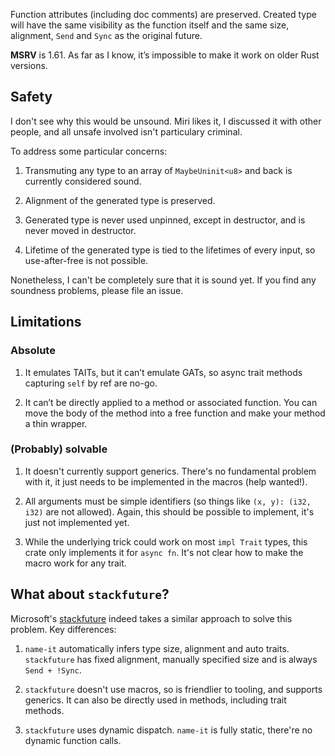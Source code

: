 Function attributes (including doc comments) are preserved. Created type will have the same visibility as the function itself and the same size, alignment, `Send` and `Sync` as the original future.

**MSRV** is 1.61. As far as I know, it’s impossible to make it work on older Rust versions.

## Safety

I don't see why this would be unsound. Miri likes it, I discussed it with other people, and all unsafe involved isn't particulary criminal.

To address some particular concerns:

1. Transmuting any type to an array of `MaybeUninit<u8>` and back is currently considered sound.

2. Alignment of the generated type is preserved.

3. Generated type is never used unpinned, except in destructor, and is never moved in destructor.

4. Lifetime of the generated type is tied to the lifetimes of every input, so use-after-free is not possible.

Nonetheless, I can't be completely sure that it is sound yet. If you find any soundness problems, please file an issue.

## Limitations

### Absolute

1. It emulates TAITs, but it can’t emulate GATs, so async trait methods capturing `self` by ref are no-go.

2. It can’t be directly applied to a method or associated function. You can move the body of the method into a free function and make your method a thin wrapper.

### (Probably) solvable

1. It doesn't currently support generics. There's no fundamental problem with it, it just needs to be implemented in the macros (help wanted!).

2. All arguments must be simple identifiers (so things like `(x, y): (i32, i32)` are not allowed). Again, this should be possible to implement, it's just not implemented yet.

3. While the underlying trick could work on most `impl Trait` types, this crate only implements it for `async fn`. It's not clear how to make the macro work for any trait.

## What about `stackfuture`?

Microsoft's [stackfuture] indeed takes a similar approach to solve this problem. Key differences:

1. `name-it` automatically infers type size, alignment and auto traits. `stackfuture` has fixed alignment, manually specified size and is always `Send + !Sync`.

2. `stackfuture` doesn't use macros, so is friendlier to tooling, and supports generics. It can also be directly used in methods, including trait methods.

3. `stackfuture` uses dynamic dispatch. `name-it` is fully static, there're no dynamic function calls.

[stackfuture]: https://github.com/microsoft/stackfuture/
[stackfuture is unsound]: https://github.com/microsoft/stackfuture/issues/9
